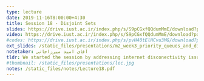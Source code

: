 ```yaml
---
type: lecture
date: 2019-11-16T8:00:00+4:30
title: Session 18 - Disjoint Sets
slides: https://drive.iust.ac.ir/index.php/s/S9pCGxfQQdumMmE/download?path=%2FSlides&files=S18.pdf
video: https://drive.iust.ac.ir/index.php/s/S9pCGxfQQdumMmE/download?path=%2FVideos&files=S18.mp4
#codes: https://drive.iust.ac.ir/index.php/s/pvH40tElHCvu3MG/download?path=%2FCode&files=S17.zip
ext_slides: /static_files/presentations/m2_week3_priority_queues_and_disjoint_sets.zip
notetaker: آقای امید میرزاجانی
tldr: We started the session by addressing internet disconectivity issues. Next, we analyzed the Heapify/BuildHeap algorithm and its applications. We then moved to disjoint sets and discussed a naive algorithm as well as an efficient algorithm with the union by rank huristic. Next session we will discuss the path compression technique and then move onto hash tables.
#thumbnail: /static_files/presentations/lec.jpg
notes: /static_files/notes/Lecture18.pdf
---
```

